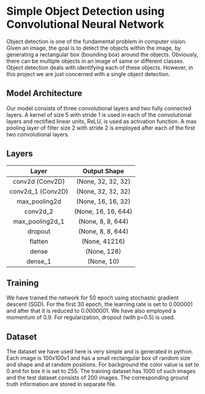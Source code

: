 # Simple Object Detection using Convolutional Neural Network
Object detection is one of the fundamental problem in computer vision. Given an image, the goal is to detect the objects within
the image, by generating a rectangular box (bounding box) around the objects. Obviously, there can be multiple objects in an 
image of same or different classes. Object detection deals with identifying each of these objects. However, in this project 
we are just concerned with a single object detection.

## Model Architecture
Our model consists of three convolutional layers and two fully connected layers. A kernel of size 5 with stride 1 is used in 
each of the convolutional layers and rectified linear units, ReLU, is used as activation function. A max pooling layer of filter 
size 2 with stride 2 is employed after each of the first two convolutional layers. 

## Layers
|        Layer       |   Output Shape      |
| :----------------: | :----------------:  |
| conv2d (Conv2D)    | (None, 32, 32, 32)  |
| conv2d_1 (Conv2D)  | (None, 32, 32, 32)  |
| max_pooling2d      | (None, 16, 16, 32)  |
| conv2d_2           | (None, 16, 16, 644) |
| max_pooling2d_1    | (None, 8, 8, 644)   |
| dropout            | (None, 8, 8, 644)   |
| flatten            | (None, 41216)       |
| dense              | (None, 128)         |
| dense_1            | (None, 10)          |

## Training 
We have trained the network for 50 epoch using stochastic gradient descent (SGD). For the first 30 epoch, the learning rate is 
set to 0.000001 and after that it is reduced to 0.0000001. We have also employed a momentum of 0.9. For regularization, dropout
(with p=0.5) is used.

## Dataset
The dataset we have used here is very simple and is generated in python. Each image is 100x100x1 and has a small rectangular 
box of random size and shape and at random positions. For background the color value is set to 0 and for box it is set to 255. 
The training dataset has 1000 of such images and the test dataset consists of 200 images. The corresponding ground truth 
information are stored in separate file.
